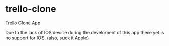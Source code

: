 # trello-clone
Trello Clone App

Due to the lack of IOS device during the develoment of this app there yet is no support for IOS. (also, suck it Apple)
